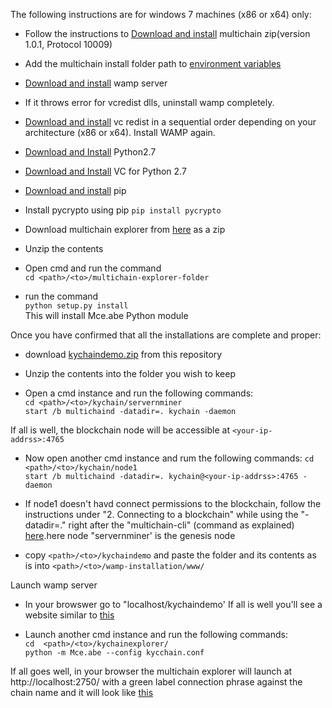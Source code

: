 The following instructions are for windows 7 machines (x86 or x64) only:

* Follow the instructions to [Download and install](https://www.multichain.com/download-install/) multichain zip(version 1.0.1, Protocol	10009)
* Add the multichain install folder path to [environment variables](https://superuser.com/questions/737542/how-can-i-add-a-program-path-to-the-windows-environment-variables-for-easy-comma)


* [Download and install](https://excellmedia.dl.sourceforge.net/project/wampserver/WampServer%202/Wampserver%202.5/wampserver2.5-Apache-2.4.9-Mysql-5.6.17-php5.5.12-64b.exe) wamp server
* If it throws error for vcredist dlls, uninstall wamp completely.
* [Download and install](http://forum.wampserver.com/read.php?2,138295) vc redist in a sequential order depending on your architecture (x86 or x64). Install WAMP again.

* [Download and Install](https://www.python.org/ftp/python/2.7/python-2.7.amd64.msi) Python2.7
* [Download and Install](https://download.microsoft.com/download/7/9/6/796EF2E4-801B-4FC4-AB28-B59FBF6D907B/VCForPython27.msi) VC for Python 2.7
* [Download and install](https://stackoverflow.com/questions/4750806/how-do-i-install-pip-on-windows#12476379) pip
* Install pycrypto using pip
`pip install pycrypto`

* Download multichain explorer from [here](https://github.com/MultiChain/multichain-explorer) as a zip
* Unzip the contents
* Open cmd and run the command <br/> `cd <path>/<to>/multichain-explorer-folder`
* run the command <br/> `python setup.py install`<br/> This will install Mce.abe Python module

Once you have confirmed that all the installations are complete and proper:
* download [kychaindemo.zip](https://github.com/a2un/BoBFinathon/raw/master/kychaindemo.zip) from this repository

* Unzip the contents into the folder you wish to keep

* Open a cmd instance and run the following commands:<br/>
`cd <path>/<to>/kychain/servernminer`<br/>
`start /b multichaind -datadir=. kychain -daemon`

If all is well, the blockchain node will be accessible at `<your-ip-addrss>:4765`

* Now open another cmd instance and rum the following commands:
`cd <path>/<to>/kychain/node1`<br/>
`start /b multichaind -datadir=. kychain@<your-ip-addrss>:4765 -daemon`

* If node1 doesn't havd connect permissions to the blockchain, follow the instructions under "2. Connecting to a blockchain" while using the "-datadir=." right after the "multichain-cli" (command as explained) [here](https://www.multichain.com/getting-started).here node "servernminer' is the genesis node

* copy  `<path>/<to>/kychaindemo` and paste the folder and its contents as is into `<path>/<to>/wamp-installation/www/`

Launch wamp server

* In your browswer go to "localhost/kychaindemo' If all is well you'll see a website similar to [this](http://52.172.209.229/multichain-web-demo/)

* Launch another cmd instance and run the following commands:<br />
`cd  <path>/<to>/kychainexplorer/`<br/>
`python -m Mce.abe --config kycchain.conf`

If all goes well, in your browser the multichain explorer will launch at http://localhost:2750/ with a green label connection phrase against the chain name and it will look like [this](http://52.172.209.229:2750/)

